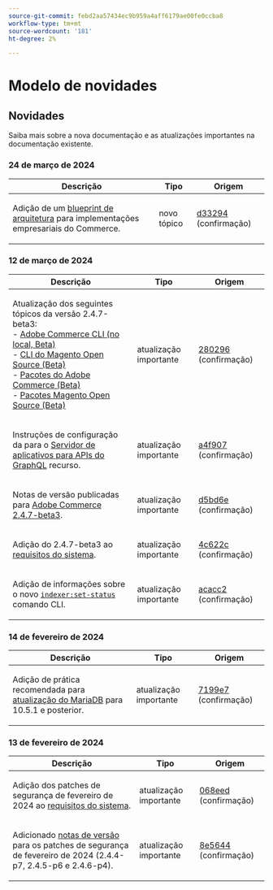 ```yaml
---
source-git-commit: febd2aa57434ec9b959a4aff6179ae00fe0ccba8
workflow-type: tm+mt
source-wordcount: '181'
ht-degree: 2%

---
```

# Modelo de novidades

## Novidades

Saiba mais sobre a nova documentação e as atualizações importantes na documentação existente.

### 24 de março de 2024

<table style="table-layout:auto;">
  <thead>
    <tr>
      <th>Descrição</th>
      <th>Tipo</th>
      <th>Origem</th>
    </tr>
  </thead>
  <tbody>
    <tr>
      <td><p>Adição de um <a href="https://experienceleague.adobe.com/docs/commerce-operations/implementation-playbook/architecture/enterprise-blueprint.html">blueprint de arquitetura</a> para implementações empresariais do Commerce.</p>
</td>
      <td>novo tópico</td>
      <td><a href="https://github.com/AdobeDocs/commerce-operations.en/commit/d33294d02b4431d4aa473aa5d0ab42e297cfed14">d33294</a> (confirmação)</td>
    </tr>
  </tbody>
</table>

### 12 de março de 2024

<table style="table-layout:auto;">
  <thead>
    <tr>
      <th>Descrição</th>
      <th>Tipo</th>
      <th>Origem</th>
    </tr>
  </thead>
  <tbody>
    <tr>
      <td><p>Atualização dos seguintes tópicos da versão 2.4.7-beta3:<br />- <a href="https://experienceleague.adobe.com/docs/commerce-operations/reference/commerce-on-premises-beta.html">Adobe Commerce CLI (no local, Beta)</a><br />- <a href="https://experienceleague.adobe.com/docs/commerce-operations/reference/magento-open-source-beta.html">CLI do Magento Open Source (Beta)</a><br />- <a href="https://experienceleague.adobe.com/docs/commerce-operations/release/packages/adobe-commerce-beta.html">Pacotes do Adobe Commerce (Beta)</a><br />- <a href="https://experienceleague.adobe.com/docs/commerce-operations/release/packages/magento-open-source-beta.html">Pacotes Magento Open Source (Beta)</a></p>
</td>
      <td>atualização importante</td>
      <td><a href="https://github.com/AdobeDocs/commerce-operations.en/commit/28029603b0a23eb161480363b5106142beda4180">280296</a> (confirmação)</td>
    </tr>
    <tr>
      <td><p>Instruções de configuração da para o <a href="https://experienceleague.adobe.com/docs/commerce-operations/performance-best-practices/performance-best-practices/application-server.html">Servidor de aplicativos para APIs do GraphQL</a> recurso.</p>
</td>
      <td>atualização importante</td>
      <td><a href="https://github.com/AdobeDocs/commerce-operations.en/commit/a4f907a793b4384cb7c162c032a153fafbbc6ff3">a4f907</a> (confirmação)</td>
    </tr>
    <tr>
      <td><p>Notas de versão publicadas para <a href="https://experienceleague.adobe.com/docs/commerce-operations/release/notes/adobe-commerce/2-4-7.html">Adobe Commerce 2.4.7-beta3</a>.</p>
</td>
      <td>atualização importante</td>
      <td><a href="https://github.com/AdobeDocs/commerce-operations.en/commit/d5bd6e1e9af78b24c687554261a50d4dce9483d6">d5bd6e</a> (confirmação)</td>
    </tr>
    <tr>
      <td><p>Adição do 2.4.7-beta3 ao <a href="https://experienceleague.adobe.com/docs/commerce-operations/installation-guide/system-requirements.html">requisitos do sistema</a>.</p>
</td>
      <td>atualização importante</td>
      <td><a href="https://github.com/AdobeDocs/commerce-operations.en/commit/4c622c47862c61fc9e6587ff95b3ac45142c2318">4c622c</a> (confirmação)</td>
    </tr>
    <tr>
      <td><p>Adição de informações sobre o novo <a href="https://experienceleague.adobe.com/docs/commerce-operations/configuration-guide/cli/manage-indexers.html"><code class="language-plaintext highlighter-rouge">indexer:set-status</code></a> comando CLI.</p>
</td>
      <td>atualização importante</td>
      <td><a href="https://github.com/AdobeDocs/commerce-operations.en/commit/acacc285f8b977b33bb27af76c971bc4015a2b45">acacc2</a> (confirmação)</td>
    </tr>
  </tbody>
</table><!-- date_group -->

### 14 de fevereiro de 2024

<table style="table-layout:auto;">
  <thead>
    <tr>
      <th>Descrição</th>
      <th>Tipo</th>
      <th>Origem</th>
    </tr>
  </thead>
  <tbody>
    <tr>
      <td><p>Adição de prática recomendada para <a href="https://experienceleague.adobe.com/docs/commerce-operations/implementation-playbook/best-practices/maintenance/mariadb-upgrade.html">atualização do MariaDB</a> para 10.5.1 e posterior.</p>
</td>
      <td>atualização importante</td>
      <td><a href="https://github.com/AdobeDocs/commerce-operations.en/commit/7199e74f82cef6dd682f5e240ee2b6fc56da18c8">7199e7</a> (confirmação)</td>
    </tr>
  </tbody>
</table>

### 13 de fevereiro de 2024

<table style="table-layout:auto;">
  <thead>
    <tr>
      <th>Descrição</th>
      <th>Tipo</th>
      <th>Origem</th>
    </tr>
  </thead>
  <tbody>
    <tr>
      <td><p>Adição dos patches de segurança de fevereiro de 2024 ao <a href="https://experienceleague.adobe.com/docs/commerce-operations/installation-guide/system-requirements.html">requisitos do sistema</a>.</p>
</td>
      <td>atualização importante</td>
      <td><a href="https://github.com/AdobeDocs/commerce-operations.en/commit/068eed591b461ba6c91b0e3d517dc712215c6b33">068eed</a> (confirmação)</td>
    </tr>
    <tr>
      <td><p>Adicionado <a href="https://experienceleague.adobe.com/docs/commerce-operations/release/notes/overview.html">notas de versão</a> para os patches de segurança de fevereiro de 2024 (2.4.4-p7, 2.4.5-p6 e 2.4.6-p4).</p>
</td>
      <td>atualização importante</td>
      <td><a href="https://github.com/AdobeDocs/commerce-operations.en/commit/8e5644951114daa5d0841b7fdd32ce37b9803118">8e5644</a> (confirmação)</td>
    </tr>
  </tbody>
</table><!-- date_group --><!-- month_group --><!-- year_group -->
